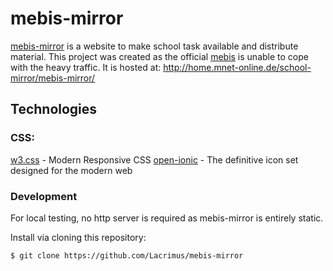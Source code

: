 # mebis-mirror
[mebis-mirror] is a website to make school task available and distribute material.
This project was created as the official [mebis] is unable to cope with the heavy traffic.
It is hosted at: http://home.mnet-online.de/school-mirror/mebis-mirror/

## Technologies
### CSS:
[w3.css] - Modern Responsive CSS
[open-ionic] - The definitive icon set designed for the modern web

[w3.css]: <https://www.w3schools.com/w3css/>
[open-ionic]: <https://useiconic.com/>
[mebis-mirror]: <https://github.com/Lacrimus/mebis-mirror>
[mebis]: <https://mebis.bayern.de/>

### Development

For local testing, no http server is required as mebis-mirror is entirely static.

Install via cloning this repository:
```sh
$ git clone https://github.com/Lacrimus/mebis-mirror
```